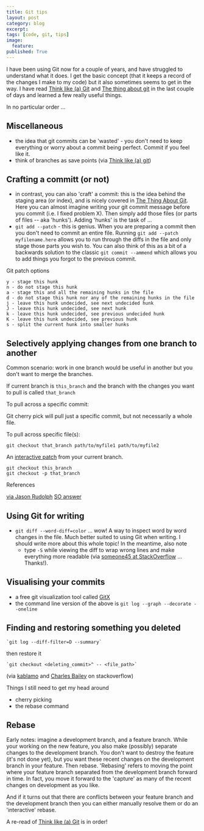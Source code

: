 ```yaml
---
title: Git tips
layout: post
category: blog
excerpt:
tags: [code, git, tips]
image:
  feature:
published: True
---
```


I have been using Git now for a couple of years, and have struggled to understand what it does. I get the basic concept  (that it keeps a record of the changes I make to my code) but it also sometimes seems to get in the way. I have read [Think like (a) Git](http://think-like-a-git.net/epic.html) and  [The thing about git](http://tomayko.com/writings/the-thing-about-git) in the last couple of days and learned a few really useful things.

In no particular order ...

## Miscellaneous

- the idea that git commits can be 'wasted' - you don't need to keep everything or worry about a commit being perfect. Commit if you feel like it.
- think of branches as save points (via [Think like (a) git](http://think-like-a-git.net/sections/experimenting-with-git/branches-as-savepoints.html))

## Crafting a committ (or not)

- in contrast, you can also 'craft' a commit: this is the idea behind the staging area (or index), and is nicely covered in [The Thing About Git](http://tomayko.com/writings/the-thing-about-git). Here you can almost imagine writing your git commit message before you commit (i.e. I fixed problem X). Then simply add those files (or parts of files -- aka 'hunks'). Adding 'hunks' is the task of ...
- `git add --patch` - this is genius. When you are preparing a commit then you don't need to commit an entire file. Running `git add --patch myfilename.here` allows you to run through the diffs in the file and only stage those parts you wish to. You can also think of this as a bit of a backwards solution to the classic `git commit --ammend` which allows you to add things you forgot to the previous commit.

Git patch options

    y - stage this hunk
    n - do not stage this hunk
    a - stage this and all the remaining hunks in the file
    d - do not stage this hunk nor any of the remaining hunks in the file
    j - leave this hunk undecided, see next undecided hunk
    J - leave this hunk undecided, see next hunk
    k - leave this hunk undecided, see previous undecided hunk
    K - leave this hunk undecided, see previous hunk
    s - split the current hunk into smaller hunks


## Selectively applying changes from one branch to another

Common scenario: work in one branch would be useful in another but you don't want to merge the branches.

If current branch is `this_branch` and the branch with the changes you want to pull is called `that_branch`

To pull across a specific commit:

Git cherry pick will pull just a specific commit, but not necessarily a whole file.

To pull across specific file(s):

    git checkout that_branch path/to/myfile1 path/to/myfile2

An [interactive patch](http://stackoverflow.com/a/22375842/992999) from your current branch.

    git checkout this_branch
    git checkout -p that_branch


References

[via Jason Rudolph](http://jasonrudolph.com/blog/2009/02/25/git-tip-how-to-merge-specific-files-from-another-branch/)
[SO answer](http://stackoverflow.com/questions/449541/how-do-you-merge-selective-files-with-git-merge?rq=1)

## Using Git for writing

- `git diff --word-diff=color` ... wow! A way to inspect word by word changes in the file. Much better suited to using Git when writing. I should write more about this whole topic! In the meantime, also note
  - type `-S` while viewing the diff to wrap wrong lines and make everything more readable (via [someone45 at StackOverflow](http://stackoverflow.com/a/3107807/992999) ... Thanks!).

## Visualising your commits

- a free git visualization tool called [GitX](https://github.com/pieter/gitx/wiki/)
- the command line version of the above is `git log --graph --decorate --oneline`

## Finding and restoring something you deleted

    `git log --diff-filter=D --summary`

then restore it

    `git checkout <deleting_commit>^ -- <file_path>`

(via [kablamo](http://blog.kablamo.org/2013/12/08/git-restore/) and [Charles Bailey](http://stackoverflow.com/a/1113140/992999) on stackoverflow)



Things I still need to get my head around

- cherry picking
- the rebase command

## Rebase

Early notes: imagine a development branch, and a feature branch. While your working on the new feature, you also make (possibly) separate changes to the development branch. You don't want to destroy the feature (it's not done yet), but you want these recent changes on the development branch in your feature. Then rebase. 'Rebasing' refers to moving the point where your feature branch separated from the development branch forward in time. In fact, you move it forward to the 'capture' as many of the recent changes on development as you like.

And if it turns out that there are conflicts between your feature branch and the development branch then you can either manually resolve them or do an 'interactive' rebase.




A re-read of [Think like (a) Git](http://think-like-a-git.net/epic.html) is in order!




